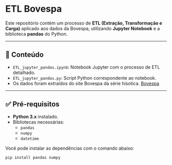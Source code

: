 # ETL Bovespa

Este repositório contém um processo de **ETL (Extração, Transformação e Carga)** aplicado aos dados da Bovespa, utilizando **Jupyter Notebook** e a biblioteca **pandas** do Python.

---

## 📂 Conteúdo

- `ETL_jupyter_pandas.ipynb`: Notebook Jupyter com o processo de ETL detalhado.
- `ETL_jupyter_pandas.py`: Script Python correspondente ao notebook.
- Os dados foram extraídos do site Bovespa da série hisotica. [Bovespa](https://www.b3.com.br/pt_br/market-data-e-indices/servicos-de-dados/market-data/historico/mercado-a-vista/series-historicas/)

---

## ✅ Pré-requisitos

- **Python 3.x** instalado.
- Bibliotecas necessárias:
  - `pandas`
  - `numpy`
  - `datetime`

Você pode instalar as dependências com o comando abaixo:

```bash
pip install pandas numpy

